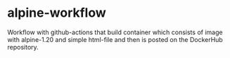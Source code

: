 # alpine-workflow
Workflow with github-actions that build container which consists of image with alpine-1.20 and simple html-file and then is posted on the DockerHub repository.
